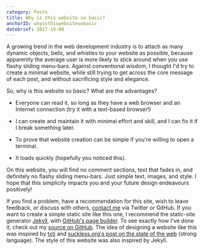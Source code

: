 ```yaml
---
category: Posts
title: Why is this website so basic?
anchorID: whyisthiswebsitesobasic
datebrief: 2017-10-08
---
```


A growing trend in the web development industry is to attach as many dynamic
objects, bells, and whistles to your website as possible, because apparently
the average user is more likely to stick around when you use flashy sliding
menu-bars. Against conventional wisdom, I thought I'd try to create a minimal
website, while still trying to get across the core message of each post, and
without sacrificing style and elegance.

So, why is this website so basic? What are the advantages?

* Everyone can read it, so long as they have a web browser and an Internet
connection (try it with a text-based browser!)

* I can create and maintain it with minimal effort and skill, and I can fix it
if I break something later.

* To prove that website creation can be simple if you're willing to open a
terminal.

* It loads quickly (hopefully you noticed this).

On this website, you will find no comment sections, text that fades in, and
definitely no flashy sliding menu-bars. Just simple text, images, and style.  I
hope that this simplicity impacts you and your future design endeavours
positively!

If you find a problem, have a recommendation for this site, wish to leave
feedback, or discuss with others, [contact me](./contact.html) via Twitter or
GitHub. If you want to create a simple static site like this one, I recommend
the static-site generator [Jekyll](https://jekyllrb.com/), with [GitHub's page
builder](https://pages.github.com/). To see exactly how I've done it, check out
my [source on GitHub](https://github.com/mvousden/personal-site). The idea of
designing a website like this was inspired by [txti](http://txti.es) and
[suckless.org's post on the state of the web](http://suckless.org/sucks/web)
(strong language). The style of this website was also inspired by Jekyll.
